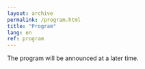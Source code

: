 ```yaml
---
layout: archive
permalink: /program.html
title: "Program"
lang: en
ref: program
---
```

The program will be announced at a later time.
